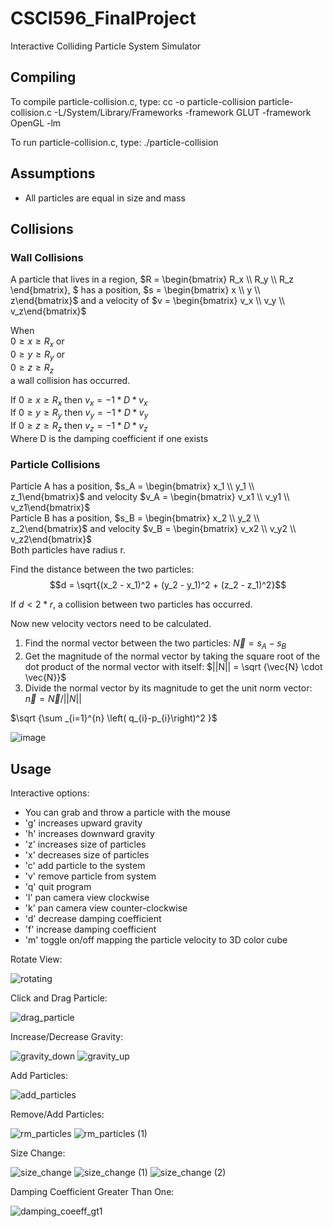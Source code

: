 # CSCI596_FinalProject
Interactive Colliding Particle System Simulator

Compiling
---------------
To compile particle-collision.c, type:
cc -o particle-collision particle-collision.c -L/System/Library/Frameworks -framework GLUT -framework OpenGL -lm

To run particle-collision.c, type:
./particle-collision

Assumptions
---------------
- All particles are equal in size and mass


Collisions
---------------

### Wall Collisions
A particle that lives in a region, $`R = \begin{bmatrix} R_x \\ R_y \\ R_z \end{bmatrix}, `$ has a position, $`s = \begin{bmatrix} x \\ y \\ z\end{bmatrix}`$ and a velocity of $`v = \begin{bmatrix} v_x \\ v_y \\ v_z\end{bmatrix}`$

When  
$`0 \geq x \geq R_x`$ or  
$`0 \geq y \geq R_y`$ or  
$`0 \geq z \geq R_z`$  
a wall collision has occurred. 

If $`0 \geq x \geq R_x`$ then $`v_x = -1 * D * v_x`$  
If $`0 \geq y \geq R_y`$ then $`v_y = -1 * D * v_y`$  
If $`0 \geq z \geq R_z`$ then $`v_z = -1 * D * v_z`$  
Where D is the damping coefficient if one exists


### Particle Collisions
Particle A has a position, $`s_A = \begin{bmatrix} x_1 \\ y_1 \\ z_1\end{bmatrix}`$ and velocity $`v_A = \begin{bmatrix} v_x1 \\ v_y1 \\ v_z1\end{bmatrix}`$  
Particle B has a position, $`s_B = \begin{bmatrix} x_2 \\ y_2 \\ z_2\end{bmatrix}`$ and velocity $`v_B = \begin{bmatrix} v_x2 \\ v_y2 \\ v_z2\end{bmatrix}`$  
Both particles have radius r.

Find the distance between the two particles: $$d = \sqrt{(x_2 - x_1)^2 + (y_2 - y_1)^2 + (z_2 - z_1)^2}$$

If $`d < 2*r`$, a collision between two particles has occurred.

Now new velocity vectors need to be calculated.

1. Find the normal vector between the two particles: $`\vec{N} = s_A - s_B `$
2. Get the magnitude of the normal vector by taking the square root of the dot product of the normal vector with itself: $`||N|| = \sqrt {\vec{N} \cdot \vec{N}}`$
3. Divide the normal vector by its magnitude to get the unit norm vector: $`\vec{n} = \vec{N} / ||N||`$


$`\sqrt {\sum _{i=1}^{n}  \left( q_{i}-p_{i}\right)^2 }`$

![image](https://github.com/sarahdepillis/CSCI596_FinalProject/assets/28903687/3bcc8f04-973a-4c7d-baca-5d40c8f4329a)


Usage
---------------
Interactive options:
- You can grab and throw a particle with the mouse
- 'g' increases upward gravity
- 'h' increases downward gravity
- 'z' increases size of particles
- 'x' decreases size of particles
- 'c' add particle to the system
- 'v' remove particle from system
- 'q' quit program
- 'l' pan camera view clockwise
- 'k' pan camera view counter-clockwise
- 'd' decrease damping coefficient
- 'f' increase damping coefficient
- 'm' toggle on/off mapping the particle velocity to 3D color cube



Rotate View:

![rotating](https://github.com/sarahdepillis/CSCI596_FinalProject/assets/28903687/ff2ef9e5-25e0-4979-8125-919f99506631)

Click and Drag Particle:

![drag_particle](https://github.com/sarahdepillis/CSCI596_FinalProject/assets/28903687/54a1fcf6-5979-4c70-8408-810cf626ed9e)

Increase/Decrease Gravity:

![gravity_down](https://github.com/sarahdepillis/CSCI596_FinalProject/assets/28903687/0b3c781c-9d6f-422a-af30-94ab87c3f31b)
![gravity_up](https://github.com/sarahdepillis/CSCI596_FinalProject/assets/28903687/dee8c3f7-c64e-4e7b-8bcc-2ad39d542282)

Add Particles:

![add_particles](https://github.com/sarahdepillis/CSCI596_FinalProject/assets/28903687/f79b7a16-97e9-4da6-bd13-b67b2645a11f)

Remove/Add Particles: 

![rm_particles](https://github.com/sarahdepillis/CSCI596_FinalProject/assets/28903687/7d19c1e5-b239-4e4f-a7e1-2c0645d11180)
![rm_particles (1)](https://github.com/sarahdepillis/CSCI596_FinalProject/assets/28903687/d5c40519-644e-41a2-b33d-be8a8453a292)

Size Change:

![size_change](https://github.com/sarahdepillis/CSCI596_FinalProject/assets/28903687/7611ea71-b0e8-4f5e-b214-85f1d4b5e5f3)
![size_change (1)](https://github.com/sarahdepillis/CSCI596_FinalProject/assets/28903687/e27302ca-7575-423c-a3b0-c88572b73d95)
![size_change (2)](https://github.com/sarahdepillis/CSCI596_FinalProject/assets/28903687/53698618-e518-443c-8909-f6ba40ef018c)



Damping Coefficient Greater Than One:

![damping_coeeff_gt1](https://github.com/sarahdepillis/CSCI596_FinalProject/assets/28903687/51d31f7d-d32d-44e2-b194-de3a5ab852f2)



